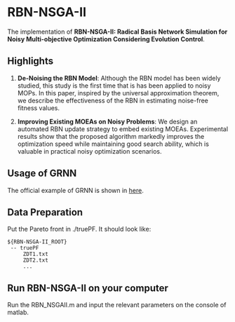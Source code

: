 # RBN-NSGA-II
The implementation of **RBN-NSGA-II: Radical Basis Network Simulation for Noisy Multi-objective Optimization Considering Evolution Control**.

## Highlights
1. **De-Noising the RBN Model**: Although the RBN model has been widely studied, this study is the first time that is has been applied to noisy MOPs. In this paper, inspired by the universal approximation theorem, we describe the effectiveness of the RBN in estimating noise-free fitness values.

2. **Improving Existing MOEAs on Noisy Problems**: We design an automated RBN update strategy to embed existing MOEAs. Experimental results show that the proposed algorithm markedly improves the optimization speed while maintaining good search ability, which is valuable in practical noisy optimization scenarios.

## Usage of GRNN
The official example of GRNN is shown in [here](https://ww2.mathworks.cn/help/releases/R2020b/deeplearning/ug/grnn-function-approximation.html?lang=en).


## Data Preparation
Put the Pareto front in ./truePF. It should look like:
```
${RBN-NSGA-II_ROOT}
 -- truePF
     ZDT1.txt
     ZDT2.txt
     ...
```

## Run RBN-NSGA-II on your computer
Run the RBN_NSGAII.m and input the relevant parameters on the console of matlab.
